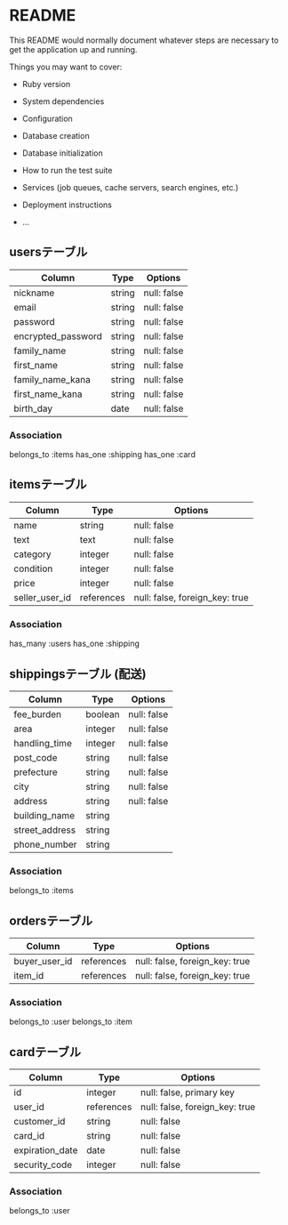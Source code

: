 # README

This README would normally document whatever steps are necessary to get the
application up and running.

Things you may want to cover:

* Ruby version

* System dependencies

* Configuration

* Database creation

* Database initialization

* How to run the test suite

* Services (job queues, cache servers, search engines, etc.)

* Deployment instructions

* ...

## usersテーブル

|       Column       |    Type    |    Options  |
| -------------------| ---------- | ------------|
| nickname           | string     | null: false |
| email              | string     | null: false |
| password           | string     | null: false |
| encrypted_password | string     | null: false |
| family_name        | string     | null: false |
| first_name         | string     | null: false |
| family_name_kana   | string     | null: false |
| first_name_kana    | string     | null: false |
| birth_day	         | date       | null: false |


### Association
belongs_to :items
has_one :shipping
has_one :card


## itemsテーブル

|     Column     | Type       | Options                        |
| ---------------| ---------- | ------------------------------ |
| name           | string     | null: false                    |
| text           | text       | null: false                    |
| category       | integer    | null: false                    |
| condition      | integer    | null: false                    | #状態
| price          | integer    | null: false                    |
| seller_user_id | references | null: false, foreign_key: true | #出品者

### Association
has_many :users
has_one :shipping


## shippingsテーブル (配送)
|       Column       |    Type    |    Options  |
| -------------------| ---------- | ------------|
| fee_burden         | boolean    | null: false | #手数料負担
| area               | integer    | null: false |
| handling_time      | integer    | null: false | #お届けまでの日数
| post_code          | string     | null: false | 
| prefecture	       | string     | null: false | #県
| city               | string     | null: false | 
| address            | string     | null: false | 
| building_name      | string     |             | 
| street_address     | string     |             |#番地
| phone_number       | string     |             | 

### Association
belongs_to :items

## ordersテーブル

|     Column     | Type       | Options                        |
| ---------------| ---------- | ------------------------------ |
| buyer_user_id  | references | null: false, foreign_key: true |
| item_id	       | references | null: false, foreign_key: true |

### Association
belongs_to :user
belongs_to :item

## cardテーブル
|      Column     |    Type    | Options                        |
| ----------------| ---------- | ------------------------------ |
| id              | integer    | null: false, primary key       |
| user_id         | references | null: false, foreign_key: true |
| customer_id     | string     | null: false                    |
| card_id         | string     | null: false                    |
| expiration_date | date       | null: false                    |#有効期限
| security_code   | integer    | null: false                    |#セキュリティコード

### Association
belongs_to :user








